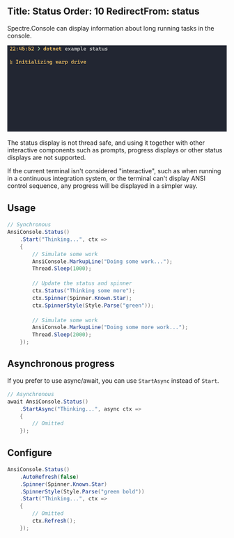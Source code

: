 Title: Status
Order: 10
RedirectFrom: status
---

Spectre.Console can display information about long running tasks in the console. 

![Example of status output](../assets/images/status.gif)

<?# Alert ?>
  The status display is not 
  thread safe, and using it together with other interactive components such as 
  prompts, progress displays or other status displays are not supported.
<?#/ Alert ?>

If the current terminal isn't considered "interactive", such as when running 
in a continuous integration system, or the terminal can't display 
ANSI control sequence, any progress will be displayed in a simpler way.

## Usage

```csharp
// Synchronous
AnsiConsole.Status()
    .Start("Thinking...", ctx => 
    {
        // Simulate some work
        AnsiConsole.MarkupLine("Doing some work...");
        Thread.Sleep(1000);
        
        // Update the status and spinner
        ctx.Status("Thinking some more");
        ctx.Spinner(Spinner.Known.Star);
        ctx.SpinnerStyle(Style.Parse("green"));

        // Simulate some work
        AnsiConsole.MarkupLine("Doing some more work...");
        Thread.Sleep(2000);
    });
```

## Asynchronous progress

If you prefer to use async/await, you can use `StartAsync` instead of `Start`.

```csharp
// Asynchronous
await AnsiConsole.Status()
    .StartAsync("Thinking...", async ctx => 
    {
        // Omitted
    });
```

## Configure

```csharp
AnsiConsole.Status()
    .AutoRefresh(false)
    .Spinner(Spinner.Known.Star)
    .SpinnerStyle(Style.Parse("green bold"))
    .Start("Thinking...", ctx => 
    {
        // Omitted
        ctx.Refresh();
    });
```

